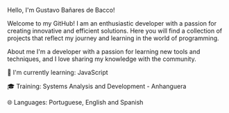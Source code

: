Hello, I'm Gustavo Bañares de Bacco!

Welcome to my GitHub! I am an enthusiastic developer with a passion for creating innovative and efficient solutions. Here you will find a collection of projects that reflect my journey and learning in the world of programming.

About me
I'm a developer with a passion for learning new tools and techniques, and I love sharing my knowledge with the community.

🌱 I'm currently learning: JavaScript

🎓 Training: Systems Analysis and Development - Anhanguera

🌐 Languages: Portuguese, English and Spanish

<!--
**gustavobanares/gustavobanares** is a ✨ _special_ ✨ repository because its `README.md` (this file) appears on your GitHub profile.

Here are some ideas to get you started:

- 🔭 I’m currently working on ...
- 🌱 I’m currently learning ...
- 👯 I’m looking to collaborate on ...
- 🤔 I’m looking for help with ...
- 💬 Ask me about ...
- 📫 How to reach me: ...
- 😄 Pronouns: ...
- ⚡ Fun fact: ...
-->
